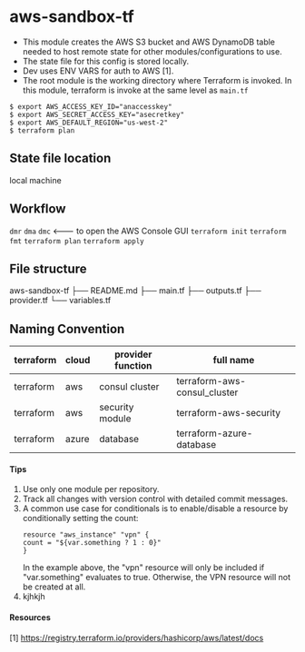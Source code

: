 # aws-sandbox-tf

- This module creates the AWS S3 bucket and AWS DynamoDB table needed to host remote state for other modules/configurations to use. 
- The state file for this config is stored locally.
- Dev uses ENV VARS for auth to AWS [1].
- The root module is the working directory where Terraform is invoked. In this module, terraform is invoke at the same level as `main.tf`

```
$ export AWS_ACCESS_KEY_ID="anaccesskey"
$ export AWS_SECRET_ACCESS_KEY="asecretkey"
$ export AWS_DEFAULT_REGION="us-west-2"
$ terraform plan
```

## State file location
local machine

## Workflow
`dmr`
`dma`
`dmc` <--- to open the AWS Console GUI
`terraform init`
`terraform fmt`
`terraform plan`
`terraform apply`

## File structure

aws-sandbox-tf
├── README.md
├── main.tf
├── outputs.tf
├── provider.tf
└── variables.tf

## Naming Convention

| terraform	| cloud | provider	function	| full name
|--------|--------|--------|--------|
|terraform	| aws	| consul cluster	| terraform-aws-consul_cluster
|terraform	| aws	| security module	| terraform-aws-security
|terraform	| azure	| database	| terraform-azure-database

#### Tips
1. Use only one module per repository.
2. Track all changes with version control with detailed commit messages.
3. A common use case for conditionals is to enable/disable a resource by conditionally setting the count:
    ```
    resource "aws_instance" "vpn" {
    count = "${var.something ? 1 : 0}"
    }
    ```
    In the example above, the "vpn" resource will only be included if "var.something" evaluates to true. Otherwise, the VPN resource will not be created at all.
4. kjhkjh

#### Resources
[1] https://registry.terraform.io/providers/hashicorp/aws/latest/docs
